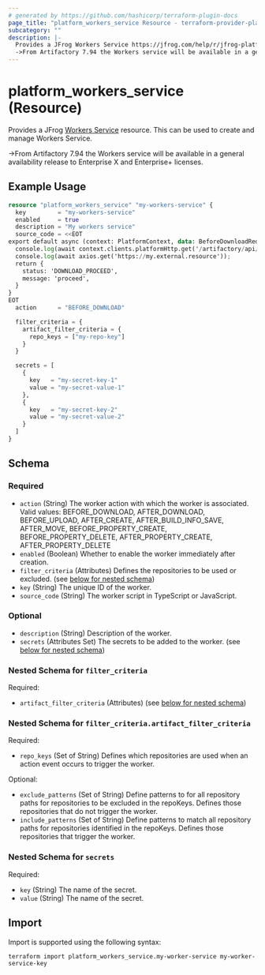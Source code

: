 ```yaml
---
# generated by https://github.com/hashicorp/terraform-plugin-docs
page_title: "platform_workers_service Resource - terraform-provider-platform"
subcategory: ""
description: |-
  Provides a JFrog Workers Service https://jfrog.com/help/r/jfrog-platform-administration-documentation/workers-service resource. This can be used to create and manage Workers Service.
  ->From Artifactory 7.94 the Workers service will be available in a general availability release to Enterprise X and Enterprise+ licenses.
---
```


# platform_workers_service (Resource)

Provides a JFrog [Workers Service](https://jfrog.com/help/r/jfrog-platform-administration-documentation/workers-service) resource. This can be used to create and manage Workers Service.

->From Artifactory 7.94 the Workers service will be available in a general availability release to Enterprise X and Enterprise+ licenses.

## Example Usage

```terraform
resource "platform_workers_service" "my-workers-service" {
  key         = "my-workers-service"
  enabled     = true
  description = "My workers service"
  source_code = <<EOT
export default async (context: PlatformContext, data: BeforeDownloadRequest): Promise<BeforeDownloadResponse> => {
  console.log(await context.clients.platformHttp.get('/artifactory/api/system/ping'));
  console.log(await axios.get('https://my.external.resource'));
  return {
    status: 'DOWNLOAD_PROCEED',
    message: 'proceed',
  }
}
EOT
  action      = "BEFORE_DOWNLOAD"

  filter_criteria = {
    artifact_filter_criteria = {
      repo_keys = ["my-repo-key"]
    }
  }

  secrets = [
    {
      key   = "my-secret-key-1"
      value = "my-secret-value-1"
    },
    {
      key   = "my-secret-key-2"
      value = "my-secret-value-2"
    }
  ]
}
```

<!-- schema generated by tfplugindocs -->
## Schema

### Required

- `action` (String) The worker action with which the worker is associated. Valid values: BEFORE_DOWNLOAD, AFTER_DOWNLOAD, BEFORE_UPLOAD, AFTER_CREATE, AFTER_BUILD_INFO_SAVE, AFTER_MOVE, BEFORE_PROPERTY_CREATE, BEFORE_PROPERTY_DELETE, AFTER_PROPERTY_CREATE, AFTER_PROPERTY_DELETE
- `enabled` (Boolean) Whether to enable the worker immediately after creation.
- `filter_criteria` (Attributes) Defines the repositories to be used or excluded. (see [below for nested schema](#nestedatt--filter_criteria))
- `key` (String) The unique ID of the worker.
- `source_code` (String) The worker script in TypeScript or JavaScript.

### Optional

- `description` (String) Description of the worker.
- `secrets` (Attributes Set) The secrets to be added to the worker. (see [below for nested schema](#nestedatt--secrets))

<a id="nestedatt--filter_criteria"></a>
### Nested Schema for `filter_criteria`

Required:

- `artifact_filter_criteria` (Attributes) (see [below for nested schema](#nestedatt--filter_criteria--artifact_filter_criteria))

<a id="nestedatt--filter_criteria--artifact_filter_criteria"></a>
### Nested Schema for `filter_criteria.artifact_filter_criteria`

Required:

- `repo_keys` (Set of String) Defines which repositories are used when an action event occurs to trigger the worker.

Optional:

- `exclude_patterns` (Set of String) Define patterns to for all repository paths for repositories to be excluded in the repoKeys. Defines those repositories that do not trigger the worker.
- `include_patterns` (Set of String) Define patterns to match all repository paths for repositories identified in the repoKeys. Defines those repositories that trigger the worker.



<a id="nestedatt--secrets"></a>
### Nested Schema for `secrets`

Required:

- `key` (String) The name of the secret.
- `value` (String) The name of the secret.

## Import

Import is supported using the following syntax:

```shell
terraform import platform_workers_service.my-worker-service my-worker-service-key
```
